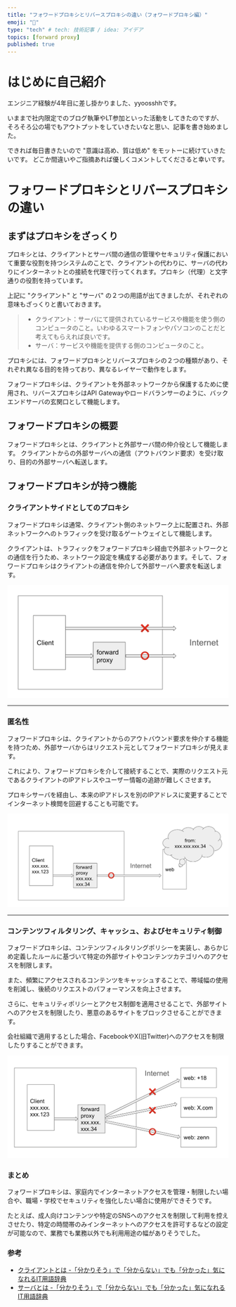 ```yaml
---
title: "フォワードプロキシとリバースプロキシの違い（フォワードプロキシ編）"
emoji: "🐷"
type: "tech" # tech: 技術記事 / idea: アイデア
topics: [forward proxy]
published: true
---
```


# はじめに自己紹介

エンジニア経験が4年目に差し掛かりました、yyoosshhです。

いままで社内限定でのブログ執筆やLT参加といった活動をしてきたのですが、
そろそろ公の場でもアウトプットをしていきたいなと思い、記事を書き始めました。

できれば毎日書きたいので "意識は高め、質は低め" をモットーに続けていきたいです。
どこか間違いやご指摘あれば優しくコメントしてくださると幸いです。


# フォワードプロキシとリバースプロキシの違い

## まずはプロキシをざっくり

プロキシとは、クライアントとサーバ間の通信の管理やセキュリティ保護において重要な役割を持つシステムのことで、クライアントの代わりに、サーバの代わりにインターネットとの接続を代理で行ってくれます。プロキシ（代理）と文字通りの役割を持っています。

上記に "クライアント" と "サーバ" の２つの用語が出てきましたが、それぞれの意味もざっくりと書いておきます。


> - クライアント：サーバにて提供されているサービスや機能を使う側のコンピュータのこと。いわゆるスマートフォンやパソコンのことだと考えてもらえれば良いです。
> - サーバ：サービスや機能を提供する側のコンピュータのこと。


プロキシには、フォワードプロキシとリバースプロキシの２つの種類があり、それぞれ異なる目的を持っており、異なるレイヤーで動作をします。

フォワードプロキシは、クライアントを外部ネットワークから保護するために使用され、リバースプロキシはAPI Gatewayやロードバランサーのように、バックエンドサーバの玄関口として機能します。

## フォワードプロキシの概要

フォワードプロキシとは、クライアントと外部サーバ間の仲介役として機能します。
クライアントからの外部サーバへの通信（アウトバウンド要求）を受け取り、目的の外部サーバへ転送します。

## フォワードプロキシが持つ機能

### **クライアントサイドとしてのプロキシ**

フォワードプロキシは通常、クライアント側のネットワーク上に配置され、外部ネットワークへのトラフィックを受け取るゲートウェイとして機能します。

クライアントは、トラフィックをフォワードプロキシ経由で外部ネットワークとの通信を行うため、ネットワーク設定を構成する必要があります。そして、フォワードプロキシはクライアントの通信を仲介して外部サーバへ要求を転送します。


![](/images/articles/f-proxy01.png)


---
### **匿名性**

フォワードプロキシは、クライアントからのアウトバウンド要求を仲介する機能を持つため、外部サーバからはリクエスト元としてフォワードプロキシが見えます。

これにより、フォワードプロキシを介して接続することで、実際のリクエスト元であるクライアントのIPアドレスやユーザー情報の追跡が難しくさせます。

プロキシサーバを経由し、本来のIPアドレスを別のIPアドレスに変更することでインターネット検閲を回避することも可能です。

![](/images/articles/f-proxy02.png)

---
### **コンテンツフィルタリング、キャッシュ、およびセキュリティ制御**

フォワードプロキシは、コンテンツフィルタリングポリシーを実装し、あらかじめ定義したルールに基づいて特定の外部サイトやコンテンツカテゴリへのアクセスを制限します。

また、頻繁にアクセスされるコンテンツをキャッシュすることで、帯域幅の使用を削減し、後続のリクエストのパフォーマンスを向上させます。

さらに、セキュリティポリシーとアクセス制御を適用させることで、外部サイトへのアクセスを制限したり、悪意のあるサイトをブロックさせることができます。

会社組織で適用するとした場合、FacebookやX(旧Twitter)へのアクセスを制限したりすることができます。


![](/images/articles/f-proxy03.png)

### まとめ

フォワードプロキシは、家庭内でインターネットアクセスを管理・制限したい場合や、職場・学校でセキュリティを強化したい場合に使用ができそうです。

たとえば、成人向けコンテンツや特定のSNSへのアクセスを制限して利用を控えさせたり、特定の時間帯のみインターネットへのアクセスを許可するなどの設定が可能なので、業務でも業務以外でも利用用途の幅がありそうでした。

### 参考

- [クライアントとは -「分かりそう」で「分からない」でも「分かった」気になれるIT用語辞典](https://wa3.i-3-i.info/word145.html)
- [サーバとは -「分かりそう」で「分からない」でも「分かった」気になれるIT用語辞典](https://wa3.i-3-i.info/word144.html)